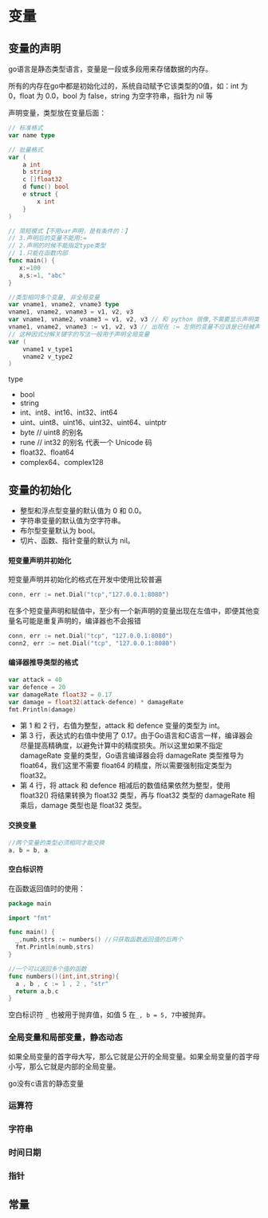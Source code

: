 # 变量

## 变量的声明

go语言是静态类型语言，变量是一段或多段用来存储数据的内存。

所有的内存在go中都是初始化过的，系统自动赋予它该类型的0值，如：int 为 0，float 为 0.0，bool 为 false，string 为空字符串，指针为 nil 等

声明变量，类型放在变量后面：

```go
// 标准格式
var name type

// 批量格式
var (
    a int
    b string
    c []float32
    d func() bool
    e struct {
        x int
    }
)

// 简短模式【不用var声明，是有条件的：】
// 3.声明后的变量不能用:=
// 2.声明的时候不能指定type类型
// 1.只能在函数内部
func main() {
   x:=100
   a,s:=1, "abc"
}

//类型相同多个变量, 非全局变量
var vname1, vname2, vname3 type
vname1, vname2, vname3 = v1, v2, v3
var vname1, vname2, vname3 = v1, v2, v3 // 和 python 很像,不需要显示声明类型，自动推断
vname1, vname2, vname3 := v1, v2, v3 // 出现在 := 左侧的变量不应该是已经被声明过的，否则会导致编译错误
// 这种因式分解关键字的写法一般用于声明全局变量
var (
    vname1 v_type1
    vname2 v_type2
)
```

type

- bool
- string
- int、int8、int16、int32、int64
- uint、uint8、uint16、uint32、uint64、uintptr
- byte // uint8 的别名
- rune // int32 的别名 代表一个 Unicode 码
- float32、float64
- complex64、complex128

## 变量的初始化

- 整型和浮点型变量的默认值为 0 和 0.0。
- 字符串变量的默认值为空字符串。
- 布尔型变量默认为 bool。
- 切片、函数、指针变量的默认为 nil。

#### 短变量声明并初始化

短变量声明并初始化的格式在开发中使用比较普遍

```go
conn, err := net.Dial("tcp","127.0.0.1:8080")
```

在多个短变量声明和赋值中，至少有一个新声明的变量出现在左值中，即便其他变量名可能是重复声明的，编译器也不会报错

```go
conn, err := net.Dial("tcp", "127.0.0.1:8080")
conn2, err := net.Dial("tcp", "127.0.0.1:8080")
```

#### 编译器推导类型的格式

```go
var attack = 40
var defence = 20
var damageRate float32 = 0.17
var damage = float32(attack-defence) * damageRate
fmt.Println(damage)
```

- 第 1 和 2 行，右值为整型，attack 和 defence 变量的类型为 int。
- 第 3 行，表达式的右值中使用了 0.17。由于Go语言和C语言一样，编译器会尽量提高精确度，以避免计算中的精度损失。所以这里如果不指定 damageRate 变量的类型，Go语言编译器会将 damageRate 类型推导为 float64，我们这里不需要 float64 的精度，所以需要强制指定类型为 float32。
- 第 4 行，将 attack 和 defence 相减后的数值结果依然为整型，使用 float32() 将结果转换为 float32 类型，再与 float32 类型的 damageRate 相乘后，damage 类型也是 float32 类型。

#### 交换变量

```go
//两个变量的类型必须相同才能交换
a, b = b, a
```

#### 空白标识符

在函数返回值时的使用：

```go
package main

import "fmt"

func main() {
  _,numb,strs := numbers() //只获取函数返回值的后两个
  fmt.Println(numb,strs)
}

//一个可以返回多个值的函数
func numbers()(int,int,string){
  a , b , c := 1 , 2 , "str"
  return a,b,c
}
```

空白标识符 `_` 也被用于抛弃值，如值 5 在`_, b = 5, 7`中被抛弃。

### 全局变量和局部变量，静态动态

如果全局变量的首字母大写，那么它就是公开的全局变量。如果全局变量的首字母小写，那么它就是内部的全局变量。

go没有c语言的静态变量




### 运算符



### 字符串



### 时间日期



### 指针

## 常量